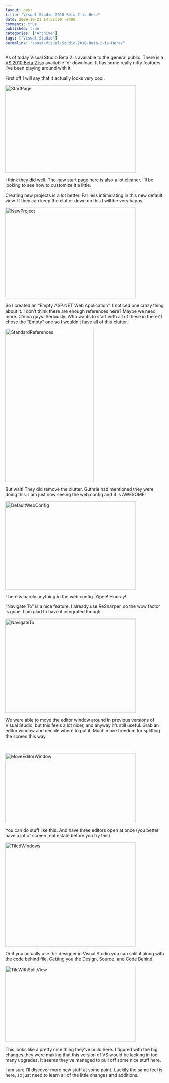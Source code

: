 ```yaml
---
layout: post
title: "Visual Studio 2010 Beta 2 is Here"
date: 2009-10-21 14:59:00 -0400
comments: true
published: true
categories: ["Archive"]
tags: ["Visual Studio"]
permalink: "/post/Visual-Studio-2010-Beta-2-is-Here/"
---
```


<p>As of today Visual Studio Beta 2 is available to the general public. There is a <a href="http://bit.ly/3q8M64" target="_blank">VS 2010 Beta 2 iso</a> available for download. It has some really nifty features. I&rsquo;ve been playing around with it.</p>
<p>First off I will say that it actually looks very cool.</p>
<p><a href="/files/media/image/WindowsLiveWriter/VisualStudio2010Beta2ishere_7D21/StartPage_2.png"><img style="border-right-width: 0px; display: inline; border-top-width: 0px; border-bottom-width: 0px; border-left-width: 0px" title="StartPage" src="http://brendan.enrick.com/files/media/image/WindowsLiveWriter/VisualStudio2010Beta2ishere_7D21/StartPage_thumb.png" border="0" alt="StartPage" width="414" height="277" /></a></p>
<p>I think they did well. The new start page here is also a lot cleaner. I&rsquo;ll be looking to see how to customize it a little.</p>
<p>Creating new projects is a lot better. Far less intimidating in this new default view. If they can keep the clutter down on this I will be very happy.</p>
<p><a href="/files/media/image/WindowsLiveWriter/VisualStudio2010Beta2ishere_7D21/NewProject_2.png"><img style="border-right-width: 0px; display: inline; border-top-width: 0px; border-bottom-width: 0px; border-left-width: 0px" title="NewProject" src="http://brendan.enrick.com/files/media/image/WindowsLiveWriter/VisualStudio2010Beta2ishere_7D21/NewProject_thumb.png" border="0" alt="NewProject" width="414" height="287" /></a></p>
<p>So I created an &ldquo;Empty ASP.NET Web Application&rdquo;. I noticed one crazy thing about it. I don&rsquo;t think there are enough references here? Maybe we need more. C&rsquo;mon guys. Seriously. Who wants to start with all of these in there? I chose the &ldquo;Empty&rdquo; one so I wouldn&rsquo;t have all of this clutter.</p>
<p><a href="/files/media/image/WindowsLiveWriter/VisualStudio2010Beta2ishere_7D21/StandardReferences_2.png"><img style="border-right-width: 0px; display: inline; border-top-width: 0px; border-bottom-width: 0px; border-left-width: 0px" title="StandardReferences" src="http://brendan.enrick.com/files/media/image/WindowsLiveWriter/VisualStudio2010Beta2ishere_7D21/StandardReferences_thumb.png" border="0" alt="StandardReferences" width="280" height="484" /></a></p>
<p>But wait! They did remove the clutter. Guthrie had mentioned they were doing this. I am just now seeing the web.config and it is AWESOME!</p>
<p><a href="/files/media/image/WindowsLiveWriter/VisualStudio2010Beta2ishere_7D21/DefaultWebConfig_2.png"><img style="border-right-width: 0px; display: inline; border-top-width: 0px; border-bottom-width: 0px; border-left-width: 0px" title="DefaultWebConfig" src="http://brendan.enrick.com/files/media/image/WindowsLiveWriter/VisualStudio2010Beta2ishere_7D21/DefaultWebConfig_thumb.png" border="0" alt="DefaultWebConfig" width="414" height="277" /></a></p>
<p>There is barely anything in the web.config. Yipee! Hooray!</p>
<p>&ldquo;Navigate To&rdquo; is a nice feature. I already use ReSharper, so the wow factor is gone. I am glad to have it integrated though.</p>
<p><a href="/files/media/image/WindowsLiveWriter/VisualStudio2010Beta2ishere_7D21/NavigateTo_2.png"><img style="border-right-width: 0px; display: inline; border-top-width: 0px; border-bottom-width: 0px; border-left-width: 0px" title="NavigateTo" src="http://brendan.enrick.com/files/media/image/WindowsLiveWriter/VisualStudio2010Beta2ishere_7D21/NavigateTo_thumb.png" border="0" alt="NavigateTo" width="414" height="297" /></a></p>
<p>We were able to move the editor window around in previous versions of Visual Studio, but this feels a lot nicer, and anyway it&rsquo;s still useful. Grab an editor window and decide where to put it. Much more freedom for splitting the screen this way.</p>
<p>&nbsp;</p>
<p><a href="/files/media/image/WindowsLiveWriter/VisualStudio2010Beta2ishere_7D21/MoveEditorWindow_4.png"><img style="border-right-width: 0px; display: inline; border-top-width: 0px; border-bottom-width: 0px; border-left-width: 0px" title="MoveEditorWindow" src="http://brendan.enrick.com/files/media/image/WindowsLiveWriter/VisualStudio2010Beta2ishere_7D21/MoveEditorWindow_thumb_1.png" border="0" alt="MoveEditorWindow" width="414" height="221" /></a></p>
<p>You can do stuff like this. And have three editors open at once (you better have a lot of screen real estate before you try this).</p>
<p><a href="/files/media/image/WindowsLiveWriter/VisualStudio2010Beta2ishere_7D21/TiledWindows_2.png"><img style="border-right-width: 0px; display: inline; border-top-width: 0px; border-bottom-width: 0px; border-left-width: 0px" title="TiledWindows" src="http://brendan.enrick.com/files/media/image/WindowsLiveWriter/VisualStudio2010Beta2ishere_7D21/TiledWindows_thumb.png" border="0" alt="TiledWindows" width="414" height="328" /></a></p>
<p>Or if you actually use the designer in Visual Studio you can split it along with the code behind file. Getting you the Design, Source, and Code Behind.</p>
<p><a href="/files/media/image/WindowsLiveWriter/VisualStudio2010Beta2ishere_7D21/TileWithSplitView_2.png"><img style="border-right-width: 0px; display: inline; border-top-width: 0px; border-bottom-width: 0px; border-left-width: 0px" title="TileWithSplitView" src="http://brendan.enrick.com/files/media/image/WindowsLiveWriter/VisualStudio2010Beta2ishere_7D21/TileWithSplitView_thumb.png" border="0" alt="TileWithSplitView" width="414" height="240" /></a></p>
<p>This looks like a pretty nice thing they&rsquo;ve build here. I figured with the big changes they were making that this version of VS would be lacking in too many upgrades. It seems they&rsquo;ve managed to pull off some nice stuff here.</p>
<p>I am sure I&rsquo;ll discover more new stuff at some point. Luckily the same feel is here, so just need to learn all of the little changes and additions.</p>
